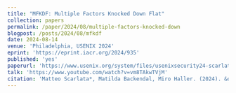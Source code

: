 ```yaml
---
title: "MFKDF: Multiple Factors Knocked Down Flat"
collection: papers
permalink: /paper/2024/08/multiple-factors-knocked-down
blogpost: /posts/2024/08/mfkdf
date: 2024-08-14
venue: 'Philadelphia, USENIX 2024'
eprint: 'https://eprint.iacr.org/2024/935'
published: 'yes'
paperurl: 'https://www.usenix.org/system/files/usenixsecurity24-scarlata.pdf'
talk: 'https://www.youtube.com/watch?v=vm8TAkwTVjM'
citation: 'Matteo Scarlata*, Matilda Backendal, Miro Haller. (2024). &quot;MFKDF: Multiple Factors Knocked Down Flat&quot;. <i>USENIX Security 2024</i>'
---
```

